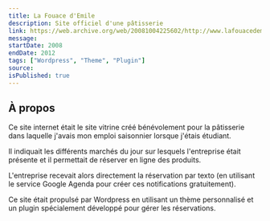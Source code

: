 ```yaml
---
title: La Fouace d'Emile
description: Site officiel d'une pâtisserie
link: https://web.archive.org/web/20081004225602/http://www.lafouacedemile.com/
message:
startDate: 2008
endDate: 2012
tags: ["Wordpress", "Theme", "Plugin"]
source:
isPublished: true
---
```


## À propos

Ce site internet était le site vitrine créé bénévolement pour la pâtisserie dans laquelle j'avais mon emploi saisonnier lorsque j'étais étudiant.

Il indiquait les différents marchés du jour sur lesquels l'entreprise était présente et il permettait de réserver en ligne des produits.

L'entreprise recevait alors directement la réservation par texto (en utilisant le service Google Agenda pour créer ces notifications gratuitement).

Ce site était propulsé par Wordpress en utilisant un thème personnalisé et un plugin spécialement développé pour gérer les réservations.
